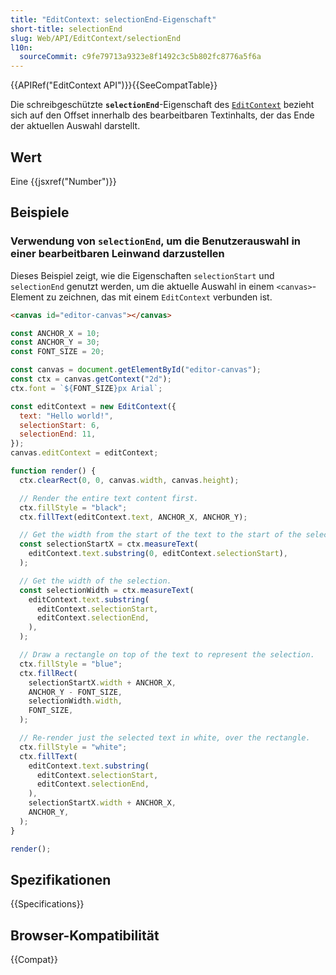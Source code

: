 ```yaml
---
title: "EditContext: selectionEnd-Eigenschaft"
short-title: selectionEnd
slug: Web/API/EditContext/selectionEnd
l10n:
  sourceCommit: c9fe79713a9323e8f1492c3c5b802fc8776a5f6a
---
```


{{APIRef("EditContext API")}}{{SeeCompatTable}}

Die schreibgeschützte **`selectionEnd`**-Eigenschaft des [`EditContext`](/de/docs/Web/API/EditContext) bezieht sich auf den Offset innerhalb des bearbeitbaren Textinhalts, der das Ende der aktuellen Auswahl darstellt.

## Wert

Eine {{jsxref("Number")}}

## Beispiele

### Verwendung von `selectionEnd`, um die Benutzerauswahl in einer bearbeitbaren Leinwand darzustellen

Dieses Beispiel zeigt, wie die Eigenschaften `selectionStart` und `selectionEnd` genutzt werden, um die aktuelle Auswahl in einem `<canvas>`-Element zu zeichnen, das mit einem `EditContext` verbunden ist.

```html
<canvas id="editor-canvas"></canvas>
```

```js
const ANCHOR_X = 10;
const ANCHOR_Y = 30;
const FONT_SIZE = 20;

const canvas = document.getElementById("editor-canvas");
const ctx = canvas.getContext("2d");
ctx.font = `${FONT_SIZE}px Arial`;

const editContext = new EditContext({
  text: "Hello world!",
  selectionStart: 6,
  selectionEnd: 11,
});
canvas.editContext = editContext;

function render() {
  ctx.clearRect(0, 0, canvas.width, canvas.height);

  // Render the entire text content first.
  ctx.fillStyle = "black";
  ctx.fillText(editContext.text, ANCHOR_X, ANCHOR_Y);

  // Get the width from the start of the text to the start of the selection.
  const selectionStartX = ctx.measureText(
    editContext.text.substring(0, editContext.selectionStart),
  );

  // Get the width of the selection.
  const selectionWidth = ctx.measureText(
    editContext.text.substring(
      editContext.selectionStart,
      editContext.selectionEnd,
    ),
  );

  // Draw a rectangle on top of the text to represent the selection.
  ctx.fillStyle = "blue";
  ctx.fillRect(
    selectionStartX.width + ANCHOR_X,
    ANCHOR_Y - FONT_SIZE,
    selectionWidth.width,
    FONT_SIZE,
  );

  // Re-render just the selected text in white, over the rectangle.
  ctx.fillStyle = "white";
  ctx.fillText(
    editContext.text.substring(
      editContext.selectionStart,
      editContext.selectionEnd,
    ),
    selectionStartX.width + ANCHOR_X,
    ANCHOR_Y,
  );
}

render();
```

## Spezifikationen

{{Specifications}}

## Browser-Kompatibilität

{{Compat}}
